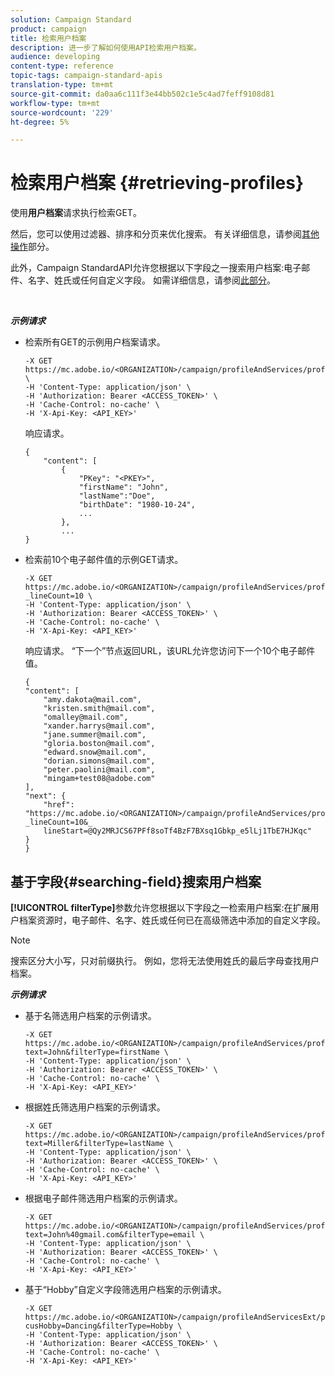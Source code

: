 ```yaml
---
solution: Campaign Standard
product: campaign
title: 检索用户档案
description: 进一步了解如何使用API检索用户档案。
audience: developing
content-type: reference
topic-tags: campaign-standard-apis
translation-type: tm+mt
source-git-commit: da0aa6c111f3e44bb502c1e5c4ad7feff9108d81
workflow-type: tm+mt
source-wordcount: '229'
ht-degree: 5%

---
```



# 检索用户档案 {#retrieving-profiles}

使用&#x200B;**用户档案**&#x200B;请求执行检索GET。

然后，您可以使用过滤器、排序和分页来优化搜索。 有关详细信息，请参阅[其他操作](../../api/using/sorting.md)部分。

此外，Campaign StandardAPI允许您根据以下字段之一搜索用户档案:电子邮件、名字、姓氏或任何自定义字段。 如需详细信息，请参阅[此部分](#searching-field)。

<br/>

***示例请求***

* 检索所有GET的示例用户档案请求。

   ```
   -X GET https://mc.adobe.io/<ORGANIZATION>/campaign/profileAndServices/profile \
   -H 'Content-Type: application/json' \
   -H 'Authorization: Bearer <ACCESS_TOKEN>' \
   -H 'Cache-Control: no-cache' \
   -H 'X-Api-Key: <API_KEY>'
   ```

   响应请求。

   ```
   {
       "content": [
           {
               "PKey": "<PKEY>",
               "firstName": "John",
               "lastName":"Doe",
               "birthDate": "1980-10-24",
               ...
           },
           ...
   }
   ```

* 检索前10个电子邮件值的示例GET请求。

   ```
   -X GET https://mc.adobe.io/<ORGANIZATION>/campaign/profileAndServices/profile/email?_lineCount=10 \
   -H 'Content-Type: application/json' \
   -H 'Authorization: Bearer <ACCESS_TOKEN>' \
   -H 'Cache-Control: no-cache' \
   -H 'X-Api-Key: <API_KEY>'
   ```

   响应请求。 “下一个”节点返回URL，该URL允许您访问下一个10个电子邮件值。

   ```
   {
   "content": [
       "amy.dakota@mail.com",
       "kristen.smith@mail.com",
       "omalley@mail.com",
       "xander.harrys@mail.com",
       "jane.summer@mail.com",
       "gloria.boston@mail.com",
       "edward.snow@mail.com",
       "dorian.simons@mail.com",
       "peter.paolini@mail.com",
       "mingam+test08@adobe.com"
   ],
   "next": {
       "href": "https://mc.adobe.io/<ORGANIZATION>/campaign/profileAndServices/profile/email?_lineCount=10&_
       lineStart=@Qy2MRJCS67PFf8soTf4BzF7BXsq1Gbkp_e5lLj1TbE7HJKqc"
   }
   }
   ```

## 基于字段{#searching-field}搜索用户档案

**[!UICONTROL filterType]**&#x200B;参数允许您根据以下字段之一检索用户档案:在扩展用户档案资源时，电子邮件、名字、姓氏或任何已在高级筛选中添加的自定义字段。

>[!NOTE]
>
>搜索区分大小写，只对前缀执行。 例如，您将无法使用姓氏的最后字母查找用户档案。

***示例请求***

* 基于名筛选用户档案的示例请求。

   ```
   -X GET https://mc.adobe.io/<ORGANIZATION>/campaign/profileAndServices/profile/byText?text=John&filterType=firstName \
   -H 'Content-Type: application/json' \
   -H 'Authorization: Bearer <ACCESS_TOKEN>' \
   -H 'Cache-Control: no-cache' \
   -H 'X-Api-Key: <API_KEY>'
   ```

* 根据姓氏筛选用户档案的示例请求。

   ```
   -X GET https://mc.adobe.io/<ORGANIZATION>/campaign/profileAndServices/profile/byText?text=Miller&filterType=lastName \
   -H 'Content-Type: application/json' \
   -H 'Authorization: Bearer <ACCESS_TOKEN>' \
   -H 'Cache-Control: no-cache' \
   -H 'X-Api-Key: <API_KEY>'
   ```

* 根据电子邮件筛选用户档案的示例请求。

   ```
   -X GET https://mc.adobe.io/<ORGANIZATION>/campaign/profileAndServices/profile/byText?text=John%40gmail.com&filterType=email \
   -H 'Content-Type: application/json' \
   -H 'Authorization: Bearer <ACCESS_TOKEN>' \
   -H 'Cache-Control: no-cache' \
   -H 'X-Api-Key: <API_KEY>'
   ```

* 基于“Hobby”自定义字段筛选用户档案的示例请求。

   ```
   -X GET https://mc.adobe.io/<ORGANIZATION>/campaign/profileAndServicesExt/profile/byText?cusHobby=Dancing&filterType=Hobby \
   -H 'Content-Type: application/json' \
   -H 'Authorization: Bearer <ACCESS_TOKEN>' \
   -H 'Cache-Control: no-cache' \
   -H 'X-Api-Key: <API_KEY>'
   ```
